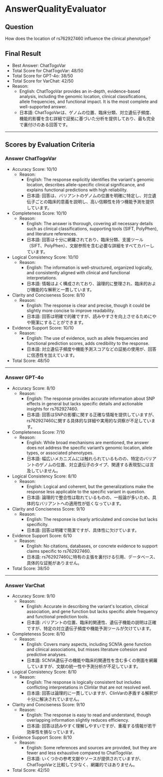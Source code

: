 # AnswerQualityEvaluator

## Question

How does the location of rs762927460 influence the clinical phenotype?

## Final Result

- Best Answer: ChatTogoVar
- Total Score for ChatTogoVar: 48/50
- Total Score for GPT-4o: 38/50
- Total Score for VarChat: 42/50
- Reason:
  - English: ChatTogoVar provides an in-depth, evidence-based analysis, including the genomic location, clinical classifications, allele frequencies, and functional impact. It is the most complete and well-supported answer.
  - 日本語: ChatTogoVarは、ゲノムの位置、臨床分類、対立遺伝子頻度、機能的影響を含む詳細で証拠に基づいた分析を提供しており、最も完全で裏付けのある回答です。

---

## Scores by Evaluation Criteria

### Answer ChatTogoVar
- Accuracy Score: 10/10
  - Reason: 
    - English: The response explicitly identifies the variant's genomic location, describes allele-specific clinical significance, and explains functional predictions with high reliability.
    - 日本語: 回答は、バリアントのゲノムの位置を明確に特定し、対立遺伝子ごとの臨床的意義を説明し、高い信頼性を持つ機能予測を提供しています。
- Completeness Score: 10/10
  - Reason: 
    - English: The answer is thorough, covering all necessary details such as clinical classifications, supporting tools (SIFT, PolyPhen), and literature references.
    - 日本語: 回答は十分に網羅されており、臨床分類、支援ツール（SIFT、PolyPhen）、文献参照を含む必要な詳細をすべてカバーしています。
- Logical Consistency Score: 10/10
  - Reason: 
    - English: The information is well-structured, organized logically, and consistently aligned with clinical and functional interpretations.
    - 日本語: 情報はよく構成されており、論理的に整理され、臨床的および機能的な解釈と一貫しています。
- Clarity and Conciseness Score: 8/10
  - Reason: 
    - English: The response is clear and precise, though it could be slightly more concise to improve readability.
    - 日本語: 回答は明確で的確ですが、読みやすさを向上させるためにやや簡潔にすることができます。
- Evidence Support Score: 10/10
  - Reason: 
    - English: The use of evidence, such as allele frequencies and functional prediction scores, adds credibility to the response.
    - 日本語: 対立遺伝子頻度や機能予測スコアなどの証拠の使用が、回答に信憑性を加えています。
- Total Score: 48/50

---

### Answer GPT-4o
- Accuracy Score: 8/10
  - Reason: 
    - English: The response provides accurate information about SNP effects in general but lacks specific details and actionable insights for rs762927460.
    - 日本語: 回答はSNPの影響に関する正確な情報を提供していますが、rs762927460に関する具体的な詳細や実用的な洞察が不足しています。
- Completeness Score: 7/10
  - Reason: 
    - English: While broad mechanisms are mentioned, the answer does not address the specific variant’s genomic location, allele types, or associated phenotypes.
    - 日本語: 幅広いメカニズムには触れられているものの、特定のバリアントのゲノムの位置、対立遺伝子のタイプ、関連する表現型には言及していません。
- Logical Consistency Score: 8/10
  - Reason: 
    - English: Logical and coherent, but the generalizations make the response less applicable to the specific variant in question.
    - 日本語: 論理的で整合性は取れているものの、一般論が多いため、具体的なバリアントへの適用性が低くなっています。
- Clarity and Conciseness Score: 9/10
  - Reason: 
    - English: The response is clearly articulated and concise but lacks specificity.
    - 日本語: 回答は明確で簡潔ですが、具体性に欠けています。
- Evidence Support Score: 6/10
  - Reason: 
    - English: No citations, databases, or concrete evidence to support claims specific to rs762927460.
    - 日本語: rs762927460に特有の主張を裏付ける引用、データベース、具体的な証拠がありません。
- Total Score: 38/50

---

### Answer VarChat
- Accuracy Score: 9/10
  - Reason: 
    - English: Accurate in describing the variant's location, clinical association, and gene function but lacks specific allele frequency and functional prediction tools.
    - 日本語: バリアントの位置、臨床的関連性、遺伝子機能の説明は正確ですが、特定の対立遺伝子頻度や機能予測ツールが欠けています。
- Completeness Score: 8/10
  - Reason: 
    - English: Covers many aspects, including SCN1A gene function and clinical associations, but misses literature cohesion and predictive analyses.
    - 日本語: SCN1A遺伝子の機能や臨床的関連性を含む多くの側面を網羅していますが、文献の統一性や予測分析が不足しています。
- Logical Consistency Score: 8/10
  - Reason: 
    - English: The response is logically consistent but includes conflicting interpretations in ClinVar that are not resolved well.
    - 日本語: 回答は論理的に一貫していますが、ClinVarの矛盾する解釈が十分に解決されていません。
- Clarity and Conciseness Score: 9/10
  - Reason: 
    - English: The response is easy to read and understand, though overlapping information slightly reduces efficiency.
    - 日本語: 回答は読みやすく理解しやすいですが、重複する情報が若干効率性を損なっています。
- Evidence Support Score: 8/10
  - Reason: 
    - English: Some references and sources are provided, but they are fewer and less exhaustive compared to ChatTogoVar.
    - 日本語: いくつかの参考文献やソースが提供されていますが、ChatTogoVarと比較して少なく、網羅的ではありません。
- Total Score: 42/50